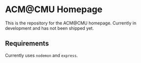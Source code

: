 # ACM@CMU Homepage

This is the repository for the ACM@CMU homepage. Currently in development and has not been shipped yet.

## Requirements

Currently uses `nodemon` and `express`.